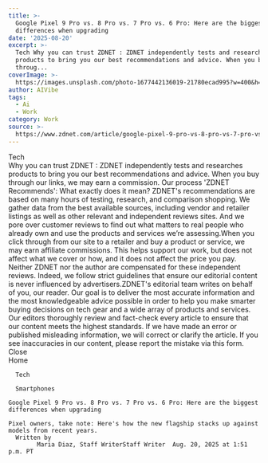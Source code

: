 ```yaml
---
title: >-
  Google Pixel 9 Pro vs. 8 Pro vs. 7 Pro vs. 6 Pro: Here are the biggest
  differences when upgrading
date: '2025-08-20'
excerpt: >-
  Tech Why you can trust ZDNET : ZDNET independently tests and researches
  products to bring you our best recommendations and advice. When you buy
  throug...
coverImage: >-
  https://images.unsplash.com/photo-1677442136019-21780ecad995?w=400&h=200&fit=crop&auto=format
author: AIVibe
tags:
  - Ai
  - Work
category: Work
source: >-
  https://www.zdnet.com/article/google-pixel-9-pro-vs-8-pro-vs-7-pro-vs-6-pro-here-are-the-biggest-differences-when-upgrading/
---
```

Tech     
    Why you can trust ZDNET
  : ZDNET independently tests and researches products to bring you our best recommendations and advice. When you buy through our links, we may earn a commission. Our process    'ZDNET Recommends': What exactly does it mean? ZDNET's recommendations are based on many hours of testing, research, and comparison shopping. We gather data from the best available sources, including vendor and retailer listings as well as other relevant and independent reviews sites. And we pore over customer reviews to find out what matters to real people who already own and use the products and services we’re assessing.When you click through from our site to a retailer and buy a product or service, we may earn affiliate commissions. This helps support our work, but does not affect what we cover or how, and it does not affect the price you pay. Neither ZDNET nor the author are compensated for these independent reviews.  Indeed, we follow strict guidelines that ensure our editorial content is never influenced by advertisers.ZDNET's editorial team writes on behalf of you, our reader. Our goal is to deliver the most accurate information and the most knowledgeable advice possible in order to help you make smarter buying decisions on tech gear and a wide array of products and services. Our editors  thoroughly review and fact-check every article to ensure that our content meets the highest standards. If we have made an error or published misleading information, we will correct or clarify the article. If you see inaccuracies in our content, please report the mistake via this form. Close   
      Home
    
      Tech
    
      Smartphones
       
    Google Pixel 9 Pro vs. 8 Pro vs. 7 Pro vs. 6 Pro: Here are the biggest differences when upgrading
     
    Pixel owners, take note: Here's how the new flagship stacks up against models from recent years.
      Written by 
            Maria Diaz, Staff WriterStaff Writer  Aug. 20, 2025 at 1:51 p.m. PT             
